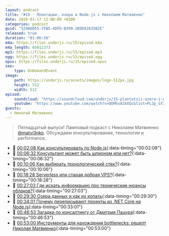 ```yaml
---
layout: podcast
title: "#15 - Плантации, озера и Node.js c Николаем Матвиенко"
date: 2020-01-17 12:00:00 +0300
categories: podcast
guid: "529A6D55-7FB5-4DFD-B399-2B9D92635B2E"
released: true
duration: "01:06:56"
m4a: https://files.underjs.ru/15/episod.m4a
m4a_length: 65012373
mp3: https://files.underjs.ru/15/episod.mp3
ogg: https://files.underjs.ru/15/episod.ogg
opus: https://files.underjs.ru/15/episod.opus
seo:
    type: OnDemandEvent
image:
    path: https://underjs.ru/assets/images/logo-512px.jpg
    height: 512
    width: 512
episod:
    soundcloud: "https://soundcloud.com/underjs/15-plantatsii-ozera-i-nodejs-c-nikolaem-matvienko"
    youtube: "https://www.youtube.com/watch?v=QOMhxA1kXQc&list=PL2p_GfZz-_1OWXrKUZRBc8LzMz5FJNXW7"
guests:
  - Николай Матвиенко
---
```


> Пятнадцатый выпуск! Ламповый подкаст с Николаем Матвиенко [@matvi3nko](https://twitter.com/matvi3nko). Обсуждаем консультирование, технологии и performance.

- 🤔 [00:02:08 Как консультировать по Node.js](#){:data-timing="00:02:08"}
- 🤔 [00:06:32 Консультант может быть шпионом или нет?](#){:data-timing="00:06:32"}
- 🤔 [00:10:06 Как выбирать технологический стек?](#){:data-timing="00:10:06"}
- 🤔 [00:18:28 Serverless или старая добрая VPS?](#){:data-timing="00:18:28"}
- 🤔 [00:27:03 Где искать информацию про технические нюансы облаков?](#){:data-timing="00:27:03"}
- 🤔 [00:29:30 Озера данных и как их копать](#){:data-timing="00:29:30"}
- 🤔 [00:34:01 Почему переписывают проекты из .NET Core на Node.js](#){:data-timing="00:33:01"}
- 🤔 [00:46:53 Загадки по консалтингу от Дмитрия Пацура](#){:data-timing="00:46:53"}
- 🤔 [00:53:00 Инструменты для нахождения bottlenecks: рецепт Николая Матвиенко](#){:data-timing="00:53:00"}
